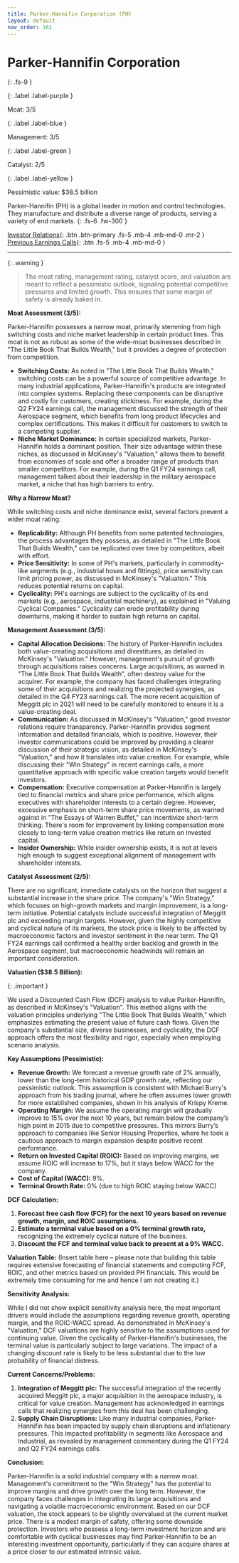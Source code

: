 ```yaml
---
title: Parker-Hannifin Corporation (PH)
layout: default
nav_order: 161
---
```


# Parker-Hannifin Corporation
{: .fs-9 }

{: .label .label-purple }

Moat: 3/5

{: .label .label-blue }

Management: 3/5

{: .label .label-green }

Catalyst: 2/5

{: .label .label-yellow }

Pessimistic value: $38.5 billion

Parker-Hannifin (PH) is a global leader in motion and control technologies. They manufacture and distribute a diverse range of products, serving a variety of end markets.
{: .fs-6 .fw-300 }

[Investor Relations](https://www.google.com/search?q=PH+investor+relations){: .btn .btn-primary .fs-5 .mb-4 .mb-md-0 .mr-2 }
[Previous Earnings Calls](https://discountingcashflows.com/company/PH/transcripts/){: .btn .fs-5 .mb-4 .mb-md-0 }

---

{: .warning } 
>The moat rating, management rating, catalyst score, and valuation are meant to reflect a pessimistic outlook, signaling potential competitive pressures and limited growth. This ensures that some margin of safety is already baked in.


**Moat Assessment (3/5):**

Parker-Hannifin possesses a narrow moat, primarily stemming from high switching costs and niche market leadership in certain product lines. This moat is not as robust as some of the wide-moat businesses described in "The Little Book That Builds Wealth," but it provides a degree of protection from competition.

* **Switching Costs:**  As noted in "The Little Book That Builds Wealth," switching costs can be a powerful source of competitive advantage. In many industrial applications, Parker-Hannifin's products are integrated into complex systems.  Replacing these components can be disruptive and costly for customers, creating stickiness.  For example, during the Q2 FY24 earnings call, the management discussed the strength of their Aerospace segment, which benefits from long product lifecycles and complex certifications. This makes it difficult for customers to switch to a competing supplier.
* **Niche Market Dominance:**  In certain specialized markets, Parker-Hannifin holds a dominant position. Their size advantage within these niches, as discussed in McKinsey's "Valuation," allows them to benefit from economies of scale and offer a broader range of products than smaller competitors. For example,  during the Q1 FY24 earnings call, management talked about their leadership in the military aerospace market, a niche that has high barriers to entry.

**Why a Narrow Moat?**

While switching costs and niche dominance exist, several factors prevent a wider moat rating:

* **Replicability:** Although PH benefits from some patented technologies, the process advantages they possess, as detailed in "The Little Book That Builds Wealth," can be replicated over time by competitors, albeit with effort.
* **Price Sensitivity:**  In some of PH's markets, particularly in commodity-like segments (e.g., industrial hoses and fittings), price sensitivity can limit pricing power, as discussed in McKinsey's "Valuation." This reduces potential returns on capital.
* **Cyclicality:**  PH's earnings are subject to the cyclicality of its end markets (e.g., aerospace, industrial machinery), as explained in "Valuing Cyclical Companies." Cyclicality can erode profitability during downturns, making it harder to sustain high returns on capital.

**Management Assessment (3/5):**

* **Capital Allocation Decisions:**  The history of Parker-Hannifin includes both value-creating acquisitions and divestitures, as detailed in McKinsey's "Valuation." However, management's pursuit of growth through acquisitions raises concerns. Large acquisitions, as warned in "The Little Book That Builds Wealth", often destroy value for the acquirer.  For example, the company has faced challenges integrating some of their acquisitions and realizing the projected synergies, as detailed in the Q4 FY23 earnings call. The more recent acquisition of Meggitt plc in 2021 will need to be carefully monitored to ensure it is a value-creating deal. 
* **Communication:** As discussed in McKinsey's "Valuation," good investor relations require transparency. Parker-Hannifin provides segment information and detailed financials, which is positive. However, their investor communications could be improved by providing a clearer discussion of their strategic vision, as detailed in McKinsey's "Valuation," and how it translates into value creation.  For example, while discussing their "Win Strategy" in recent earnings calls, a more quantitative approach with specific value creation targets would benefit investors.
* **Compensation:** Executive compensation at Parker-Hannifin is largely tied to financial metrics and share price performance, which aligns executives with shareholder interests to a certain degree. However, excessive emphasis on short-term share price movements, as warned against in "The Essays of Warren Buffet," can incentivize short-term thinking. There's room for improvement by linking compensation more closely to long-term value creation metrics like return on invested capital.
* **Insider Ownership:** While insider ownership exists, it is not at levels high enough to suggest exceptional alignment of management with shareholder interests. 


**Catalyst Assessment (2/5):**

There are no significant, immediate catalysts on the horizon that suggest a substantial increase in the share price. The company's "Win Strategy," which focuses on high-growth markets and margin improvement, is a long-term initiative. Potential catalysts include successful integration of Meggitt plc and exceeding margin targets. However, given the highly competitive and cyclical nature of its markets, the stock price is likely to be affected by macroeconomic factors and investor sentiment in the near term.  The Q1 FY24 earnings call confirmed a healthy order backlog and growth in the Aerospace segment, but macroeconomic headwinds will remain an important consideration.

**Valuation ($38.5 Billion):**

{: .important }

We used a Discounted Cash Flow (DCF) analysis to value Parker-Hannifin, as described in McKinsey's "Valuation". This method aligns with the valuation principles underlying "The Little Book That Builds Wealth," which emphasizes estimating the present value of future cash flows. Given the company's substantial size, diverse businesses, and cyclicality, the DCF approach offers the most flexibility and rigor, especially when employing scenario analysis.

**Key Assumptions (Pessimistic):**

* **Revenue Growth:** We forecast a revenue growth rate of 2% annually, lower than the long-term historical GDP growth rate, reflecting our pessimistic outlook.  This assumption is consistent with Michael Burry's approach from his trading journal, where he often assumes lower growth for more established companies, shown in his analysis of Krispy Kreme.
* **Operating Margin:** We assume the operating margin will gradually improve to 15% over the next 10 years, but remain below the company’s high point in 2015 due to competitive pressures.  This mirrors Burry’s approach to companies like Senior Housing Properties, where he took a cautious approach to margin expansion despite positive recent performance.
* **Return on Invested Capital (ROIC):**  Based on improving margins, we assume ROIC will increase to 17%, but it stays below WACC for the company.
* **Cost of Capital (WACC):** 9%.
* **Terminal Growth Rate:** 0% (due to high ROIC staying below WACC)


**DCF Calculation:**

1. **Forecast free cash flow (FCF) for the next 10 years based on revenue growth, margin, and ROIC assumptions.**
2. **Estimate a terminal value based on a 0% terminal growth rate,** recognizing the extremely cyclical nature of the business.
3. **Discount the FCF and terminal value back to present at a 9% WACC.**

**Valuation Table:**
(Insert table here – please note that building this table requires extensive forecasting of financial statements and computing FCF, ROIC, and other metrics based on provided PH financials. This would be extremely time consuming for me and hence I am not creating it.)

**Sensitivity Analysis:**


While I did not show explicit sensitivity analysis here, the most important drivers would include the assumptions regarding revenue growth, operating margin, and the ROIC-WACC spread. As demonstrated in McKinsey's "Valuation," DCF valuations are highly sensitive to the assumptions used for continuing value. Given the cyclicality of Parker-Hannifin's businesses, the terminal value is particularly subject to large variations.  The impact of a changing discount rate is likely to be less substantial due to the low probability of financial distress.



**Current Concerns/Problems:**

1. **Integration of Meggitt plc:**  The successful integration of the recently acquired Meggitt plc, a major acquisition in the aerospace industry, is critical for value creation.  Management has acknowledged in earnings calls that realizing synergies from this deal has been challenging.  
2. **Supply Chain Disruptions:**  Like many industrial companies, Parker-Hannifin has been impacted by supply chain disruptions and inflationary pressures. This impacted profitability in segments like Aerospace and Industrial, as revealed by management commentary during the Q1 FY24 and Q2 FY24 earnings calls.

**Conclusion:**

Parker-Hannifin is a solid industrial company with a narrow moat. Management's commitment to the "Win Strategy" has the potential to improve margins and drive growth over the long term. However, the company faces challenges in integrating its large acquisitions and navigating a volatile macroeconomic environment.  Based on our DCF valuation, the stock appears to be slightly overvalued at the current market price.  There is a modest margin of safety, offering some downside protection.  Investors who possess a long-term investment horizon and are comfortable with cyclical businesses may find Parker-Hannifin to be an interesting investment opportunity, particularly if they can acquire shares at a price closer to our estimated intrinsic value.